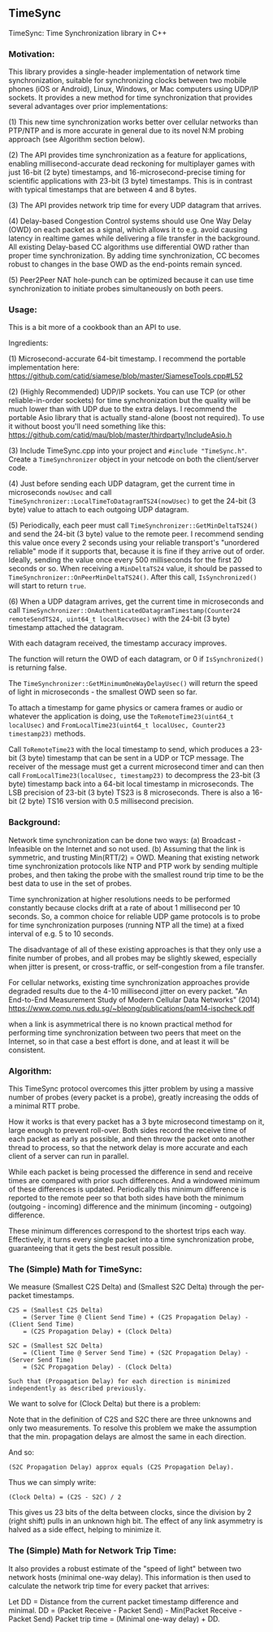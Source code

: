 ## TimeSync

TimeSync: Time Synchronization library in C++

### Motivation:

This library provides a single-header implementation of network time synchronization, suitable for synchronizing clocks between two mobile phones (iOS or Android), Linux, Windows, or Mac computers using UDP/IP sockets.  It provides a new method for time synchronization that provides several advantages over prior implementations:

(1) This new time synchronization works better over cellular networks than
PTP/NTP and is more accurate in general due to its novel N:M probing approach
(see Algorithm section below).

(2) The API provides time synchronization as a feature for applications,
enabling millisecond-accurate dead reckoning for multiplayer games with just
16-bit (2 byte) timestamps, and 16-microsecond-precise timing for scientific applications
with 23-bit (3 byte) timestamps.  This is in contrast with typical timestamps that are
between 4 and 8 bytes.

(3) The API provides network trip time for every UDP datagram that arrives.

(4) Delay-based Congestion Control systems should use One Way Delay (OWD)
on each packet as a signal, which allows it to e.g. avoid causing latency
in realtime games while delivering a file transfer in the background.
All existing Delay-based CC algorithms use differential OWD rather than
proper time synchronization.  By adding time synchronization, CC becomes
robust to changes in the base OWD as the end-points remain synced.

(5) Peer2Peer NAT hole-punch can be optimized because it can use time
synchronization to initiate probes simultaneously on both peers.

### Usage:

This is a bit more of a cookbook than an API to use.

Ingredients:

(1) Microsecond-accurate 64-bit timestamp.  I recommend the portable implementation here:
https://github.com/catid/siamese/blob/master/SiameseTools.cpp#L52

(2) (Highly Recommended) UDP/IP sockets.  You can use TCP (or other reliable-in-order sockets) for time synchronization but the quality will be much lower than with UDP due to the extra delays.  I recommend the portable Asio library that is actually stand-alone (boost not required).  To use it without boost you'll need something like this:
https://github.com/catid/mau/blob/master/thirdparty/IncludeAsio.h

(3) Include TimeSync.cpp into your project and ``#include "TimeSync.h"``.  Create a `TimeSynchronizer` object in your netcode on both the client/server code.

(4) Just before sending each UDP datagram, get the current time in microseconds `nowUsec` and call ``TimeSynchronizer::LocalTimeToDatagramTS24(nowUsec)`` to get the 24-bit (3 byte) value to attach to each outgoing UDP datagram.

(5) Periodically, each peer must call ``TimeSynchronizer::GetMinDeltaTS24()`` and send the 24-bit (3 byte) value to the remote peer.  I recommend sending this value once every 2 seconds using your reliable transport's "unordered reliable" mode if it supports that, because it is fine if they arrive out of order.  Ideally, sending the value once every 500 milliseconds for the first 20 seconds or so.  When receiving a ``MinDeltaTS24`` value, it should be passed to ``TimeSynchronizer::OnPeerMinDeltaTS24()``.  After this call, ``IsSynchronized()`` will start to return `true`.

(6) When a UDP datagram arrives, get the current time in microseconds and call ``TimeSynchronizer::OnAuthenticatedDatagramTimestamp(Counter24 remoteSendTS24, uint64_t localRecvUsec)`` with the 24-bit (3 byte) timestamp attached the datagram.

With each datagram received, the timestamp accuracy improves.

The function will return the OWD of each datagram, or 0 if ``IsSynchronized()`` is returning false.

The ``TimeSynchronizer::GetMinimumOneWayDelayUsec()`` will return the speed of light in microseconds - the smallest OWD seen so far.

To attach a timestamp for game physics or camera frames or audio or whatever the application is doing, use the ``ToRemoteTime23(uint64_t localUsec)`` and ``FromLocalTime23(uint64_t localUsec, Counter23 timestamp23)`` methods.

Call `ToRemoteTime23` with the local timestamp to send, which produces a 23-bit (3 byte) timestamp that can be sent in a UDP or TCP message.  The receiver of the message must get a current microsecond timer and can then call `FromLocalTime23(localUsec, timestamp23)` to decompress the 23-bit (3 byte) timestamp back into a 64-bit local timestamp in microseconds.  The LSB precision of 23-bit (3 byte) TS23 is 8 microseconds.  There is also a 16-bit (2 byte) TS16 version with 0.5 millisecond precision.

### Background:

Network time synchronization can be done two ways:
(a) Broadcast - Infeasible on the Internet and so not used.
(b) Assuming that the link is symmetric, and trusting Min(RTT/2) = OWD.
Meaning that existing network time synchronization protocols like NTP and
PTP work by sending multiple probes, and then taking the probe with the
smallest round trip time to be the best data to use in the set of probes.

Time synchronization at higher resolutions needs to be performed constantly
because clocks drift at a rate of about 1 millisecond per 10 seconds.
So, a common choice for reliable UDP game protocols is to probe for time
synchronization purposes (running NTP all the time) at a fixed interval of
e.g. 5 to 10 seconds.

The disadvantage of all of these existing approaches is that they only use
a finite number of probes, and all probes may be slightly skewed,
especially when jitter is present, or cross-traffic, or self-congestion
from a file transfer.

For cellular networks, existing time synchronization approaches provide
degraded results due to the 4-10 millisecond jitter on every packet.
"An End-to-End Measurement Study of Modern Cellular Data Networks" (2014)
https://www.comp.nus.edu.sg/~bleong/publications/pam14-ispcheck.pdf

when a link is asymmetrical there is no known practical method for
performing time synchronization between two peers that meet on the Internet,
so in that case a best effort is done, and at least it will be consistent.

### Algorithm:

This TimeSync protocol overcomes this jitter problem by using a massive
number of probes (every packet is a probe), greatly increasing the odds
of a minimal RTT probe.

How it works is that every packet has a 3 byte microsecond timestamp on it,
large enough to prevent roll-over.  Both sides record the receive time of
each packet as early as possible, and then throw the packet onto another
thread to process, so that the network delay is more accurate and each
client of a server can run in parallel.

While each packet is being processed the difference in send and receive
times are compared with prior such differences.  And a windowed minimum
of these differences is updated.  Periodically this minimum difference
is reported to the remote peer so that both sides have both the minimum
(outgoing - incoming) difference and the minimum (incoming - outgoing)
difference.

These minimum differences correspond to the shortest trips each way.
Effectively, it turns every single packet into a time synchronization
probe, guaranteeing that it gets the best result possible.

### The (Simple) Math for TimeSync:

We measure (Smallest C2S Delta) and (Smallest S2C Delta)
through the per-packet timestamps.

    C2S = (Smallest C2S Delta)
        = (Server Time @ Client Send Time) + (C2S Propagation Delay) - (Client Send Time)
        = (C2S Propagation Delay) + (Clock Delta)

    S2C = (Smallest S2C Delta)
        = (Client Time @ Server Send Time) + (S2C Propagation Delay) - (Server Send Time)
        = (S2C Propagation Delay) - (Clock Delta)

    Such that (Propagation Delay) for each direction is minimized
    independently as described previously.

We want to solve for (Clock Delta) but there is a problem:

Note that in the definition of C2S and S2C there are three unknowns and
only two measurements.  To resolve this problem we make the assumption
that the min. propagation delays are almost the same in each direction.

And so:

    (S2C Propagation Delay) approx equals (C2S Propagation Delay).

Thus we can simply write:

    (Clock Delta) = (C2S - S2C) / 2

This gives us 23 bits of the delta between clocks, since the division
by 2 (right shift) pulls in an unknown high bit.  The effect of any
link asymmetry is halved as a side effect, helping to minimize it.

### The (Simple) Math for Network Trip Time:

It also provides a robust estimate of the "speed of light" between two
network hosts (minimal one-way delay).  This information is then used to
calculate the network trip time for every packet that arrives:

Let DD = Distance from the current packet timestamp difference and minimal.
DD = (Packet Receive - Packet Send) - Min(Packet Receive - Packet Send)
Packet trip time = (Minimal one-way delay) + DD.
